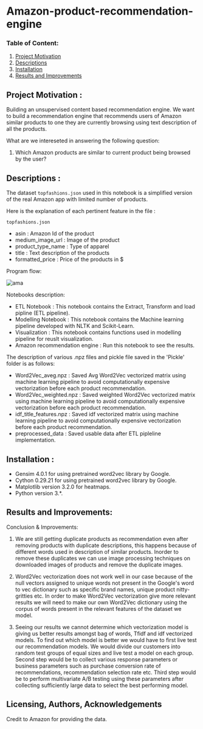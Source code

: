 # Amazon-product-recommendation-engine

### Table of Content:

1. [Project Motivation](#motivation)
2. [Descriptions](#file)
3. [Installation](#installation) 
4. [Results and Improvements](#results)
   
## Project Motivation : <a name="motivation"></a>
Building an unsupervised content based recommendation engine. We want to build a recommendation engine that recommends users of Amazon similar products to one they are currently browsing using text description of all the products. 

What are we intereseted in answering the following question:
1. Which Amazon products are similar to current product being browsed by the user?

## Descriptions : <a name="file"></a>
The dataset `topfashions.json` used in this notebook is a simplified version of the real Amazon app with limited number of products.

Here is the explanation of each pertinent feature in the file :

   `topfashions.json`
   - asin : Amazon Id of the product
   - medium_image_url : Image of the product
   - product_type_name : Type of apparel
   - title : Text description of the products 
   - formatted_price : Price of the products in $

Program flow:

![ama](https://user-images.githubusercontent.com/75063039/127771879-dfa21d12-ef17-48be-aad0-916ba1d90b73.png)

Notebooks description:
   - ETL Notebook : This notebook contains the Extract, Transform and load pipline (ETL pipeline).
   - Modelling Notebook : This notebook contains the Machine learning pipeline developed with NLTK and Scikit-Learn.
   - Visualization : This notebook contains functions used in modelling pipeline for reuslt visualization.
   - Amazon recommendation engine : Run this notebook to see the results.


The description of various .npz files and pickle file saved in the 'Pickle' folder is as follows:
   - Word2Vec_aveg.npz : Saved Avg Word2Vec vectorized matrix using machine learning pipeline to avoid computationally expensive vectorization before each product recommendation.
   - Word2Vec_weighted.npz : Saved weighted Word2Vec vectorized matrix using machine learning pipeline to avoid computationally expensive vectorization before each product     recommendation.
   - idf_title_features.npz : Saved idf vectorized matrix using machine learning pipeline to avoid computationally expensive vectorization before each product recommendation.
   - preprocessed_data : Saved usable data after ETL pipleline implementation.

## Installation : <a name="installation"></a>
  - Gensim 4.0.1 for using pretrained word2vec library by Google.
  - Cython 0.29.21 for using pretrained word2vec library by Google.
  - Matplotlib version 3.2.0 for heatmaps.
  - Python version  3.*.


## Results and Improvements: <a name="results"></a>

Conclusion & Improvements:
1. We are still getting duplicate products as recommendation even after removing products with duplicate descriptions, this happens because of different words used in description of similar products. Inorder to remove these duplicates we can use image processing techniques on downloaded images of products and remove the duplicate images.

2. Word2Vec vectorization does not work well in our case because of the null vectors assigned to unique words not present in the Google's word to vec dictionary such as specific brand names, unique product nitty-gritties etc. In order to make Word2Vec vectorization give more relevant results we will need to make our own Word2Vec dictionary using the corpus of words present in the relevant features of the dataset we model.

3. Seeing our results we cannot determine which vectorization model is giving us better results amongst bag of words, Tfidf and idf vectorized models. To find out which model is better we would have to first live test our recommendation models. We would divide our customers into random test groups of equal sizes and live test a model on each group. Second step would be to collect various response parameters or business parameters such as purchase conversion rate of recommendations, recommendation selection rate etc. Third step would be to perform multivariate A/B testing using these parameters after collecting sufficiently large data to select the best performing model.

## Licensing, Authors, Acknowledgements<a name="licensing"></a>
Credit to Amazon for providing the data.

   
